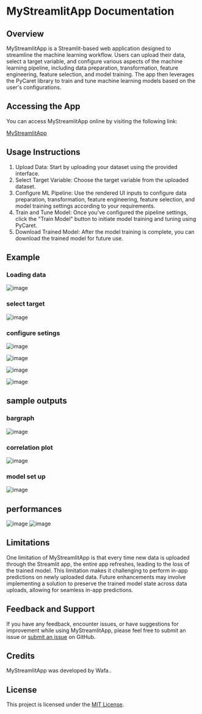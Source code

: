 # MyStreamlitApp Documentation

## Overview

MyStreamlitApp is a Streamlit-based web application designed to streamline the machine learning workflow. Users can upload their data, select a target variable, and configure various aspects of the machine learning pipeline, including data preparation, transformation, feature engineering, feature selection, and model training. The app then leverages the PyCaret library to train and tune machine learning models based on the user's configurations.

## Accessing the App

You can access MyStreamlitApp online by visiting the following link:

[MyStreamlitApp](https://appapp-huuj4texim3prymddwuzm5.streamlit.app/)

## Usage Instructions

1. Upload Data: Start by uploading your dataset using the provided interface.
2. Select Target Variable: Choose the target variable from the uploaded dataset.
3. Configure ML Pipeline: Use the rendered UI inputs to configure data preparation, transformation, feature engineering, feature selection, and model training settings according to your requirements.
4. Train and Tune Model: Once you've configured the pipeline settings, click the "Train Model" button to initiate model training and tuning using PyCaret.
5. Download Trained Model: After the model training is complete, you can download the trained model for future use.



## Example
### Loading data
![image](https://github.com/wfa19/streamlitapp/assets/85408528/3839544d-59d9-4740-859a-1befc402f729)

### select target
![image](https://github.com/wfa19/streamlitapp/assets/85408528/5d4d668f-12f6-4943-b85c-48dbd4612d3c)

### configure setings

![image](https://github.com/wfa19/streamlitapp/assets/85408528/308e1a96-7913-4c30-b847-ad25636d6636)

![image](https://github.com/wfa19/streamlitapp/assets/85408528/d753e6d5-44b7-40e7-bbc8-90ccad87ccde)

![image](https://github.com/wfa19/streamlitapp/assets/85408528/09392be7-f554-44b7-8724-d8d1cd3c35f9)

![image](https://github.com/wfa19/streamlitapp/assets/85408528/1de6a9f0-1daa-4605-b65a-09157e8fe62b)

## sample outputs
### bargraph 
![image](https://github.com/wfa19/streamlitapp/assets/85408528/c5adb655-9c8c-4da7-b79d-2b792a86e5ce)

### correlation plot
![image](https://github.com/wfa19/streamlitapp/assets/85408528/c5959ac9-c1c8-49e4-91d3-e2b20f4c22ca)
### model set up 
![image](https://github.com/wfa19/streamlitapp/assets/85408528/8fc63ffe-5a26-49e0-8783-75cf45fea1b6)

## performances 
![image](https://github.com/wfa19/streamlitapp/assets/85408528/611c248a-8c2b-419b-ba28-7c028abb5b33)
![image](https://github.com/wfa19/streamlitapp/assets/85408528/6d5c147b-86d6-4421-b89e-e780e034b316)

## Limitations

One limitation of MyStreamlitApp is that every time new data is uploaded through the Streamlit app, the entire app refreshes, leading to the loss of the trained model. This limitation makes it challenging to perform in-app predictions on newly uploaded data. Future enhancements may involve implementing a solution to preserve the trained model state across data uploads, allowing for seamless in-app predictions.
## Feedback and Support

If you have any feedback, encounter issues, or have suggestions for improvement while using MyStreamlitApp, please feel free to submit an issue or [submit an issue](https://github.com/yourusername/mystreamlitapp/issues) on GitHub.

## Credits

MyStreamlitApp was developed by Wafa..

## License

This project is licensed under the [MIT License](LICENSE).
